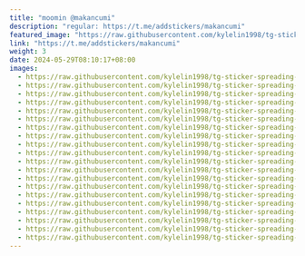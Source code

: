 ```yaml
---
title: "moomin @makancumi"
description: "regular: https://t.me/addstickers/makancumi"
featured_image: "https://raw.githubusercontent.com/kylelin1998/tg-sticker-spreading-worldwide-images/main/img/7be5cb17-3eaa-484f-bc8c-6c92f3e3dc80.jpg"
link: "https://t.me/addstickers/makancumi"
weight: 3
date: 2024-05-29T08:10:17+08:00
images:
  - https://raw.githubusercontent.com/kylelin1998/tg-sticker-spreading-worldwide-images/main/img/7be5cb17-3eaa-484f-bc8c-6c92f3e3dc80.jpg
  - https://raw.githubusercontent.com/kylelin1998/tg-sticker-spreading-worldwide-images/main/img/f9863f9c-04bf-4b6e-bd6f-56aba0330117.jpg
  - https://raw.githubusercontent.com/kylelin1998/tg-sticker-spreading-worldwide-images/main/img/dc5fa24e-e303-4ed5-8961-3495b3715803.jpg
  - https://raw.githubusercontent.com/kylelin1998/tg-sticker-spreading-worldwide-images/main/img/600ad632-70cf-4966-8bc9-48d6ff7b588d.jpg
  - https://raw.githubusercontent.com/kylelin1998/tg-sticker-spreading-worldwide-images/main/img/bcfc30a8-960b-49cd-8f68-4603b74314ad.jpg
  - https://raw.githubusercontent.com/kylelin1998/tg-sticker-spreading-worldwide-images/main/img/72f0144f-b372-4427-b809-59077e568b27.jpg
  - https://raw.githubusercontent.com/kylelin1998/tg-sticker-spreading-worldwide-images/main/img/16b7af27-f881-40c3-82b9-ce066f5fbf42.jpg
  - https://raw.githubusercontent.com/kylelin1998/tg-sticker-spreading-worldwide-images/main/img/0a49507f-73f3-455c-b69e-a0d7997f967c.jpg
  - https://raw.githubusercontent.com/kylelin1998/tg-sticker-spreading-worldwide-images/main/img/3ce94b66-8735-427c-9617-b953dfdf6ec1.jpg
  - https://raw.githubusercontent.com/kylelin1998/tg-sticker-spreading-worldwide-images/main/img/c218b8dd-070d-4e7c-91fc-9eca101c66ec.jpg
  - https://raw.githubusercontent.com/kylelin1998/tg-sticker-spreading-worldwide-images/main/img/7b0fa653-08f0-491e-92a3-b8dd9c43ce95.jpg
  - https://raw.githubusercontent.com/kylelin1998/tg-sticker-spreading-worldwide-images/main/img/f2044c99-20f4-4463-b699-2cfa05796b44.jpg
  - https://raw.githubusercontent.com/kylelin1998/tg-sticker-spreading-worldwide-images/main/img/5f680fba-d8dc-48fa-b8fc-834e886282b0.jpg
  - https://raw.githubusercontent.com/kylelin1998/tg-sticker-spreading-worldwide-images/main/img/7ed69725-bd42-40b5-811c-cd037f173951.jpg
  - https://raw.githubusercontent.com/kylelin1998/tg-sticker-spreading-worldwide-images/main/img/8cb61927-0a60-44e4-8c9b-28ab91947d0d.jpg
  - https://raw.githubusercontent.com/kylelin1998/tg-sticker-spreading-worldwide-images/main/img/8e0b5a09-fac2-4998-8910-340459304840.jpg
  - https://raw.githubusercontent.com/kylelin1998/tg-sticker-spreading-worldwide-images/main/img/0b2b6e41-2517-4c8a-9def-9ccc84e8ca2b.jpg
  - https://raw.githubusercontent.com/kylelin1998/tg-sticker-spreading-worldwide-images/main/img/fe9ef449-429d-4d35-bfcf-002eae976283.jpg
  - https://raw.githubusercontent.com/kylelin1998/tg-sticker-spreading-worldwide-images/main/img/2472a0cb-922e-4d1a-99ec-995e9c0b4e74.jpg
  - https://raw.githubusercontent.com/kylelin1998/tg-sticker-spreading-worldwide-images/main/img/0b4328b1-b12a-47a2-9c9d-2e7210c1ead3.jpg
---
```

